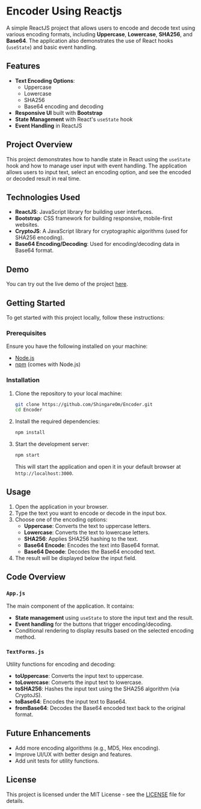 # Encoder Using Reactjs

A simple ReactJS project that allows users to encode and decode text using various encoding formats, including **Uppercase**, **Lowercase**, **SHA256**, and **Base64**. The application also demonstrates the use of React hooks (`useState`) and basic event handling.

## Features
- **Text Encoding Options**: 
  - Uppercase
  - Lowercase
  - SHA256
  - Base64 encoding and decoding
- **Responsive UI** built with **Bootstrap**
- **State Management** with React's `useState` hook
- **Event Handling** in ReactJS

## Project Overview

This project demonstrates how to handle state in React using the `useState` hook and how to manage user input with event handling. The application allows users to input text, select an encoding option, and see the encoded or decoded result in real time.

## Technologies Used
- **ReactJS**: JavaScript library for building user interfaces.
- **Bootstrap**: CSS framework for building responsive, mobile-first websites.
- **CryptoJS**: A JavaScript library for cryptographic algorithms (used for SHA256 encoding).
- **Base64 Encoding/Decoding**: Used for encoding/decoding data in Base64 format.

## Demo

You can try out the live demo of the project [here](#).

## Getting Started

To get started with this project locally, follow these instructions:

### Prerequisites

Ensure you have the following installed on your machine:
- [Node.js](https://nodejs.org/)
- [npm](https://www.npmjs.com/) (comes with Node.js)

### Installation

1. Clone the repository to your local machine:

   ```bash
   git clone https://github.com/ShingareOm/Encoder.git
   cd Encoder
   ```

2. Install the required dependencies:

   ```bash
   npm install
   ```

3. Start the development server:

   ```bash
   npm start
   ```

   This will start the application and open it in your default browser at `http://localhost:3000`.

## Usage

1. Open the application in your browser.
2. Type the text you want to encode or decode in the input box.
3. Choose one of the encoding options:
   - **Uppercase**: Converts the text to uppercase letters.
   - **Lowercase**: Converts the text to lowercase letters.
   - **SHA256**: Applies SHA256 hashing to the text.
   - **Base64 Encode**: Encodes the text into Base64 format.
   - **Base64 Decode**: Decodes the Base64 encoded text.
4. The result will be displayed below the input field.

## Code Overview

### `App.js`
The main component of the application. It contains:
- **State management** using `useState` to store the input text and the result.
- **Event handling** for the buttons that trigger encoding/decoding.
- Conditional rendering to display results based on the selected encoding method.

### `TextForms.js`
Utility functions for encoding and decoding:
- **toUppercase**: Converts the input text to uppercase.
- **toLowercase**: Converts the input text to lowercase.
- **toSHA256**: Hashes the input text using the SHA256 algorithm (via CryptoJS).
- **toBase64**: Encodes the input text to Base64.
- **fromBase64**: Decodes the Base64 encoded text back to the original format.

## Future Enhancements
- Add more encoding algorithms (e.g., MD5, Hex encoding).
- Improve UI/UX with better design and features.
- Add unit tests for utility functions.

## License

This project is licensed under the MIT License - see the [LICENSE](LICENSE) file for details.
